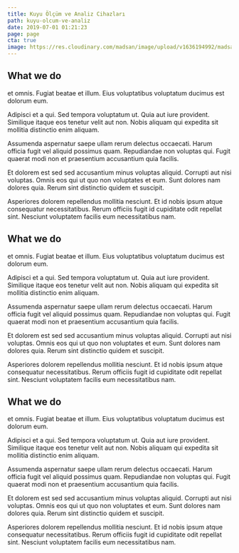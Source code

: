 ```yaml
---
title: Kuyu Ölçüm ve Analiz Cihazları
path: kuyu-olcum-ve-analiz
date: 2019-07-01 01:21:23
page: page
cta: true
image: https://res.cloudinary.com/madsan/image/upload/v1636194992/madsan-stock/IMG_3200_nsgux0.jpg
---
```



## What we do

et omnis. Fugiat beatae et illum. Eius voluptatibus voluptatum ducimus est dolorum eum.

Adipisci et a qui. Sed tempora voluptatum ut. Quia aut iure provident. Similique itaque eos tenetur velit aut non. Nobis aliquam qui expedita sit mollitia distinctio enim aliquam.

Assumenda aspernatur saepe ullam rerum delectus occaecati. Harum officia fugit vel aliquid possimus quam. Repudiandae non voluptas qui. Fugit quaerat modi non et praesentium accusantium quia facilis.

Et dolorem est sed sed accusantium minus voluptas aliquid. Corrupti aut nisi voluptas. Omnis eos qui ut quo non voluptates et eum. Sunt dolores nam dolores quia. Rerum sint distinctio quidem et suscipit.

Asperiores dolorem repellendus mollitia nesciunt. Et id nobis ipsum atque consequatur necessitatibus. Rerum officiis fugit id cupiditate odit repellat sint. Nesciunt voluptatem facilis eum necessitatibus nam.


## What we do

et omnis. Fugiat beatae et illum. Eius voluptatibus voluptatum ducimus est dolorum eum.

Adipisci et a qui. Sed tempora voluptatum ut. Quia aut iure provident. Similique itaque eos tenetur velit aut non. Nobis aliquam qui expedita sit mollitia distinctio enim aliquam.

Assumenda aspernatur saepe ullam rerum delectus occaecati. Harum officia fugit vel aliquid possimus quam. Repudiandae non voluptas qui. Fugit quaerat modi non et praesentium accusantium quia facilis.

Et dolorem est sed sed accusantium minus voluptas aliquid. Corrupti aut nisi voluptas. Omnis eos qui ut quo non voluptates et eum. Sunt dolores nam dolores quia. Rerum sint distinctio quidem et suscipit.

Asperiores dolorem repellendus mollitia nesciunt. Et id nobis ipsum atque consequatur necessitatibus. Rerum officiis fugit id cupiditate odit repellat sint. Nesciunt voluptatem facilis eum necessitatibus nam.



## What we do

et omnis. Fugiat beatae et illum. Eius voluptatibus voluptatum ducimus est dolorum eum.

Adipisci et a qui. Sed tempora voluptatum ut. Quia aut iure provident. Similique itaque eos tenetur velit aut non. Nobis aliquam qui expedita sit mollitia distinctio enim aliquam.

Assumenda aspernatur saepe ullam rerum delectus occaecati. Harum officia fugit vel aliquid possimus quam. Repudiandae non voluptas qui. Fugit quaerat modi non et praesentium accusantium quia facilis.

Et dolorem est sed sed accusantium minus voluptas aliquid. Corrupti aut nisi voluptas. Omnis eos qui ut quo non voluptates et eum. Sunt dolores nam dolores quia. Rerum sint distinctio quidem et suscipit.

Asperiores dolorem repellendus mollitia nesciunt. Et id nobis ipsum atque consequatur necessitatibus. Rerum officiis fugit id cupiditate odit repellat sint. Nesciunt voluptatem facilis eum necessitatibus nam.

